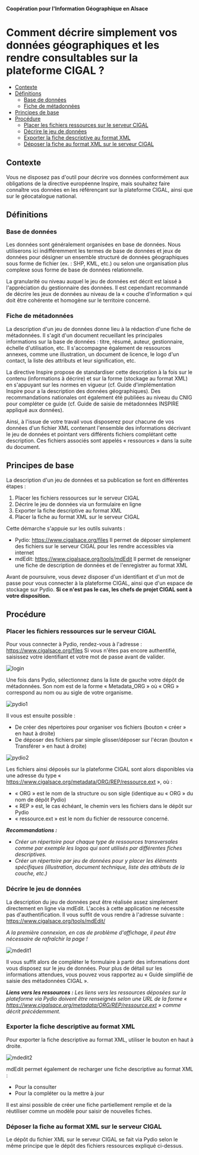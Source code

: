 **Coopération pour l'Information Géographique en Alsace**

# Comment décrire simplement vos données géographiques et les rendre consultables sur la plateforme CIGAL ?

<!-- TOC depthFrom:2 depthTo:3 withLinks:1 updateOnSave:0 orderedList:0 -->

- [Contexte](#contexte-)
- [Définitions](#définitions-)
	- [Base de données](#base-de-données-)
	- [Fiche de métadonnées](#fiche-de-métadonnées-)
- [Principes de base](#principes-de-base-)
- [Procédure](#procédure-)
	- [Placer les fichiers ressources sur le serveur CIGAL](#placer-les-fichiers-ressources-sur-le-serveur-cigal-)
	- [Décrire le jeu de données](#décrire-le-jeu-de-données-)
	- [Exporter la fiche descriptive au format XML](#exporter-la-fiche-descriptive-au-format-xml-)
	- [Déposer la fiche au format XML sur le serveur CIGAL](#déposer-la-fiche-au-format-xml-sur-le-serveur-cigal-)

<!-- /TOC -->

## Contexte <a id="contexte-"></a>

Vous ne disposez pas d'outil pour décrire vos données conformément aux obligations de la directive européenne Inspire, mais souhaitez faire connaître vos données en les référençant sur la plateforme CIGAL, ainsi que sur le géocatalogue national.

## Définitions <a id="#définitions-"></a>

### Base de données <a id="#base-de-données-"></a>

Les données sont généralement organisées en base de données. Nous utiliserons ici indifféremment les termes de base de données et jeux de données pour désigner un ensemble structuré de données géographiques sous forme de fichier (ex. : SHP, KML, etc.) ou selon une organisation plus complexe sous forme de base de données relationnelle.

La granularité ou niveau auquel le jeu de données est décrit est laissé à l'appréciation du gestionnaire des données. Il est cependant recommandé de décrire les jeux de données au niveau de la « couche d'information » qui doit être cohérente et homogène sur le territoire concerné.

### Fiche de métadonnées <a id="#fiche-de-métadonnées-"></a>

La description d'un jeu de données donne lieu à la rédaction d'une fiche de métadonnées. Il s'agit d'un document recueillant les principales informations sur la base de données : titre, résumé, auteur, gestionnaire, échelle d'utilisation, etc. Il s'accompagne également de ressources annexes, comme une illustration, un document de licence, le logo d'un contact, la liste des attributs et leur signification, etc.

La directive Inspire propose de standardiser cette description à la fois sur le contenu (informations à décrire) et sur la forme (stockage au format XML) en s'appuyant sur les normes en vigueur (cf. Guide d'implémentation Inspire pour a la description des données géographiques). Des recommandations nationales ont également été publiées au niveau du CNIG pour compléter ce guide (cf. Guide de saisie de métadonnées INSPIRE appliqué aux données).

Ainsi, à l'issue de votre travail vous disposerez pour chacune de vos données d'un fichier XML contenant l'ensemble des informations décrivant le jeu de données et pointant vers différents fichiers complétant cette description. Ces fichiers associés sont appelés « ressources » dans la suite du document.

## Principes de base <a id="#principes-de-base-"></a>

La description d'un jeu de données et sa publication se font en différentes étapes :

1. Placer les fichiers ressources sur le serveur CIGAL
2. Décrire le jeu de données via un formulaire en ligne
3. Exporter la fiche descriptive au format XML
4. Placer la fiche au format XML sur le serveur CIGAL

Cette démarche s'appuie sur les outils suivants :

- Pydio: <https://www.cigalsace.org/files> Il permet de déposer simplement des fichiers sur le serveur CIGAL pour les rendre accessibles via internet
- mdEdit: <https://www.cigalsace.org/tools/mdEdit> Il permet de renseigner une fiche de description de données et de l'enregistrer au format XML

Avant de poursuivre, vous devez disposer d'un identifiant et d'un mot de passe pour vous connecter à la plateforme CIGAL, ainsi que d'un espace de stockage sur Pydio.
**Si ce n'est pas le cas, les chefs de projet CIGAL sont à votre disposition.**

## Procédure <a id="procédure-"></a>

### Placer les fichiers ressources sur le serveur CIGAL <a id="#placer-les-fichiers-ressources-sur-le-serveur-cigal-"></a>

Pour vous connecter à Pydio, rendez-vous à l'adresse : <https://www.cigalsace.org/files> Si vous n'êtes pas encore authentifié, saisissez votre identifiant et votre mot de passe avant de valider.

![login](img/login.jpg)

Une fois dans Pydio, sélectionnez dans la liste de gauche votre dépôt de métadonnées. Son nom est de la forme « Metadata_ORG » où « ORG » correspond au nom ou au sigle de votre organisme.

![pydio1](img/pydio1.jpg)

Il vous est ensuite possible :
- De créer des répertoires pour organiser vos fichiers (bouton « créer » en haut à droite)
- De déposer des fichiers par simple glisser/déposer sur l'écran (bouton « Transférer » en haut à droite)

![pydio2](img/pydio2.jpg)

Les fichiers ainsi déposés sur la plateforme CIGAL sont alors disponibles via une adresse du type « <https://www.cigalsace.org/metadata/ORG/REP/ressource.ext> », où :
- « ORG » est le nom de la structure ou son sigle (identique au « ORG » du nom de dépôt Pydio)
- « REP » est, le cas échéant, le chemin vers les fichiers dans le dépôt sur Pydio
- « ressource.ext » est le nom du fichier de ressource concerné.

**_Recommandations :_**
- _Créer un répertoire pour chaque type de ressources transversales comme par exemple les logos qui sont utilisés par différentes fiches descriptives._
- _Créer un répertoire par jeu de données pour y placer les éléments spécifiques (illustration, document technique, liste des attributs de la couche, etc.)_

### Décrire le jeu de données <a id="#décrire-le-jeu-de-données-"></a>

La description du jeu de données peut être réalisée assez simplement directement en ligne via mdEdit. L'accès à cette application ne nécessite pas d'authentification. Il vous suffit de vous rendre à l'adresse suivante : <https://www.cigalsace.org/tools/mdEdit/>

_A la première connexion, en cas de problème d'affichage, il peut être nécessaire de rafraîchir la page !_

![mdedit1](img/mdedit1.jpg)

Il vous suffit alors de compléter le formulaire à partir des informations dont vous disposez sur le jeu de données. Pour plus de détail sur les informations attendues, vous pouvez vous rapportez au « Guide simplifié de saisie des métadonnées CIGAL ».

**_Liens vers les ressources :_**
_Les liens vers les ressources déposées sur la plateforme via Pydio doivent être renseignés selon une URL de la forme « <https://www.cigalsace.org/metadata/ORG/REP/ressource.ext> » comme décrit précédemment._

### Exporter la fiche descriptive au format XML <a id="#exporter-la-fiche-descriptive-au-format-xml-"></a>

Pour exporter la fiche descriptive au format XML, utiliser le bouton en haut à droite.

![mdedit2](img/mdedit2.jpg)

mdEdit permet également de recharger une fiche descriptive au format XML :
- Pour la consulter
- Pour la compléter ou la mettre à jour

Il est ainsi possible de créer une fiche partiellement remplie et de la réutiliser comme un modèle pour saisir de nouvelles fiches.

### Déposer la fiche au format XML sur le serveur CIGAL <a id="#déposer-la-fiche-au-format-xml-sur-le-serveur-cigal-"></a>

Le dépôt du fichier XML sur le serveur CIGAL se fait via Pydio selon le même principe que le dépôt des fichiers ressources expliqué ci-dessus.
